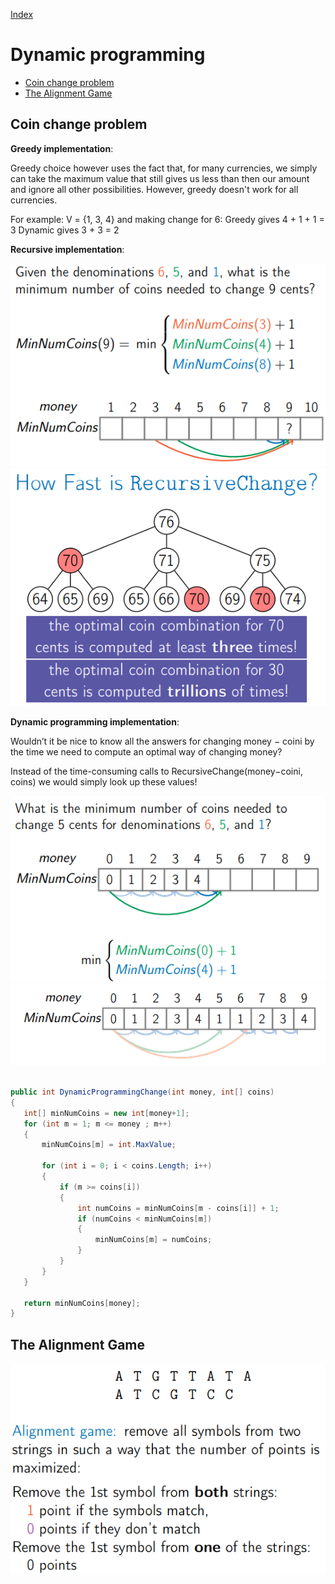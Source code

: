 [Index](https://github.com/KiraDiShira/AlgorithmsAndDataStructures/blob/master/README.md#table-of-contents)

# Dynamic programming

- [Coin change problem](#coin-change-problem)
- [The Alignment Game](#the-alignment-game)

## Coin change problem

**Greedy implementation**:

Greedy choice however uses the fact that, for many currencies, we simply can take the maximum value that still gives us less than then our amount and ignore all other possibilities. However, greedy doesn't work for all currencies.

For example: V = {1, 3, 4} and making change for 6: Greedy gives 4 + 1 + 1 = 3 Dynamic gives 3 + 3 = 2

**Recursive implementation**:

<img src="https://github.com/KiraDiShira/AlgorithmsAndDataStructures/blob/master/RepoFiles/DynamicProgramming/Images/dp1.PNG" />

<img src="https://github.com/KiraDiShira/AlgorithmsAndDataStructures/blob/master/RepoFiles/DynamicProgramming/Images/dp2.PNG" />

**Dynamic programming implementation**:

Wouldn’t it be nice to know all the answers for changing money − coini by the time we need to compute an optimal way of changing money?

Instead of the time-consuming calls to RecursiveChange(money−coini, coins) we would simply look up these values!

<img src="https://github.com/KiraDiShira/AlgorithmsAndDataStructures/blob/master/RepoFiles/DynamicProgramming/Images/dp3.PNG" />

<img src="https://github.com/KiraDiShira/AlgorithmsAndDataStructures/blob/master/RepoFiles/DynamicProgramming/Images/dp4.PNG" />

 ```c#

public int DynamicProgrammingChange(int money, int[] coins)
{
    int[] minNumCoins = new int[money+1];
    for (int m = 1; m <= money ; m++)
    {
        minNumCoins[m] = int.MaxValue;

        for (int i = 0; i < coins.Length; i++)
        {
            if (m >= coins[i])
            {
                int numCoins = minNumCoins[m - coins[i]] + 1;
                if (numCoins < minNumCoins[m])
                {
                    minNumCoins[m] = numCoins;
                }
            }
        }
    }

    return minNumCoins[money];
}

 ```

## The Alignment Game

<img src="https://github.com/KiraDiShira/AlgorithmsAndDataStructures/blob/master/RepoFiles/DynamicProgramming/Images/dp5.PNG" />

